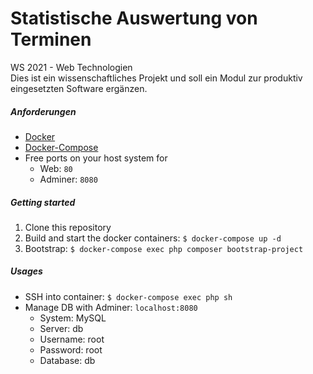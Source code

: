 # Statistische Auswertung von Terminen
WS 2021 - Web Technologien <br />
Dies ist ein wissenschaftliches Projekt und soll ein Modul zur produktiv eingesetzten Software ergänzen.

##### Anforderungen

- [Docker](https://docs.docker.com/install/linux/docker-ce/ubuntu/)
- [Docker-Compose](https://docs.docker.com/compose/install/)
- Free ports on your host system for
    - Web: `80`
    - Adminer: `8080`

##### Getting started

1. Clone this repository
1. Build and start the docker containers: `$ docker-compose up -d`
1. Bootstrap: `$ docker-compose exec php composer bootstrap-project`


##### Usages

- SSH into container: `$ docker-compose exec php sh`
- Manage DB with Adminer: `localhost:8080`
    - System: MySQL
    - Server: db
    - Username: root
    - Password: root
    - Database: db